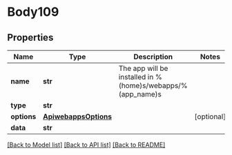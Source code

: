 # Body109

## Properties
Name | Type | Description | Notes
------------ | ------------- | ------------- | -------------
**name** | **str** | The app will be installed in %(home)s/webapps/%(app_name)s | 
**type** | **str** |  | 
**options** | [**ApiwebappsOptions**](ApiwebappsOptions.md) |  | [optional] 
**data** | **str** |  | 

[[Back to Model list]](../README.md#documentation-for-models) [[Back to API list]](../README.md#documentation-for-api-endpoints) [[Back to README]](../README.md)

